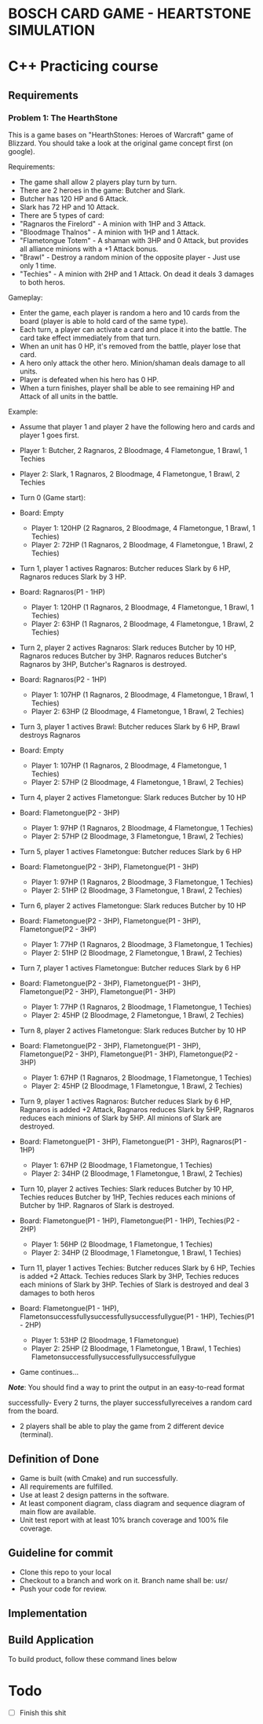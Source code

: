 # BOSCH CARD GAME - HEARTSTONE SIMULATION
# C++ Practicing course


## Requirements
### Problem 1: The HearthStone

This is a game bases on "HearthStones: Heroes of Warcraft" game of Blizzard. You should take a look at the original game concept first (on google).

Requirements:
- The game shall allow 2 players play turn by turn.
- There are 2 heroes in the game: Butcher and Slark.
- Butcher has 120 HP and 6 Attack.
- Slark has 72 HP and 10 Attack.
- There are 5 types of card:
- "Ragnaros the Firelord" - A minion with 1HP and 3 Attack.
- "Bloodmage Thalnos" - A minion with 1HP and 1 Attack.
- "Flametongue Totem" - A shaman with 3HP and 0 Attack, but provides all alliance minions with a +1 Attack bonus.
- "Brawl" - Destroy a random minion of the opposite player - Just use only 1 time.
- "Techies" - A minion with 2HP and 1 Attack. On dead it deals 3 damages to both heros.

Gameplay:
- Enter the game, each player is random a hero and 10 cards from the board (player is able to hold card of the same type).
- Each turn, a player can activate a card and place it into the battle. The card take effect immediately from that turn.
- When an unit has 0 HP, it's removed from the battle, player lose that card.
- A hero only attack the other hero. Minion/shaman deals damage to all units.
- Player is defeated when his hero has 0 HP.
- When a turn finishes, player shall be able to see remaining HP and Attack of all units in the battle.

Example:
- Assume that player 1 and player 2 have the following hero and cards and player 1 goes first.
- Player 1: Butcher, 2 Ragnaros, 2 Bloodmage, 4 Flametongue, 1 Brawl, 1 Techies
- Player 2: Slark, 1 Ragnaros, 2 Bloodmage, 4 Flametongue, 1 Brawl, 2 Techies
- Turn 0 (Game start):
- Board: Empty
    - Player 1: 120HP (2 Ragnaros, 2 Bloodmage, 4 Flametongue, 1 Brawl, 1 Techies)
    - Player 2: 72HP (1 Ragnaros, 2 Bloodmage, 4 Flametongue, 1 Brawl, 2 Techies)

- Turn 1, player 1 actives Ragnaros: Butcher reduces Slark by 6 HP, Ragnaros reduces Slark by 3 HP.
- Board: Ragnaros(P1 - 1HP)
    - Player 1: 120HP (1 Ragnaros, 2 Bloodmage, 4 Flametongue, 1 Brawl, 1 Techies)
    - Player 2: 63HP (1 Ragnaros, 2 Bloodmage, 4 Flametongue, 1 Brawl, 2 Techies)

- Turn 2, player 2 actives Ragnaros: Slark reduces Butcher by 10 HP, Ragnaros reduces Butcher by 3HP. Ragnaros reduces Butcher's Ragnaros by 3HP, Butcher's Ragnaros is destroyed.
- Board: Ragnaros(P2 - 1HP)
    - Player 1: 107HP (1 Ragnaros, 2 Bloodmage, 4 Flametongue, 1 Brawl, 1 Techies)
    - Player 2: 63HP (2 Bloodmage, 4 Flametongue, 1 Brawl, 2 Techies)

- Turn 3, player 1 actives Brawl: Butcher reduces Slark by 6 HP, Brawl destroys Ragnaros
- Board: Empty
    - Player 1: 107HP (1 Ragnaros, 2 Bloodmage, 4 Flametongue, 1 Techies)
    - Player 2: 57HP (2 Bloodmage, 4 Flametongue, 1 Brawl, 2 Techies)

- Turn 4, player 2 actives Flametongue: Slark reduces Butcher by 10 HP
- Board: Flametongue(P2 - 3HP)
    - Player 1: 97HP (1 Ragnaros, 2 Bloodmage, 4 Flametongue, 1 Techies)
    - Player 2: 57HP (2 Bloodmage, 3 Flametongue, 1 Brawl, 2 Techies)

- Turn 5, player 1 actives Flametongue: Butcher reduces Slark by 6 HP
- Board: Flametongue(P2 - 3HP), Flametongue(P1 - 3HP)
    - Player 1: 97HP (1 Ragnaros, 2 Bloodmage, 3 Flametongue, 1 Techies)
    - Player 2: 51HP (2 Bloodmage, 3 Flametongue, 1 Brawl, 2 Techies)

- Turn 6, player 2 actives Flametongue: Slark reduces Butcher by 10 HP
- Board: Flametongue(P2 - 3HP), Flametongue(P1 - 3HP), Flametongue(P2 - 3HP)
    - Player 1: 77HP (1 Ragnaros, 2 Bloodmage, 3 Flametongue, 1 Techies)
    - Player 2: 51HP (2 Bloodmage, 2 Flametongue, 1 Brawl, 2 Techies)

- Turn 7, player 1 actives Flametongue: Butcher reduces Slark by 6 HP
- Board: Flametongue(P2 - 3HP), Flametongue(P1 - 3HP), Flametongue(P2 - 3HP), Flametongue(P1 - 3HP)
    - Player 1: 77HP (1 Ragnaros, 2 Bloodmage, 1 Flametongue, 1 Techies)
    - Player 2: 45HP (2 Bloodmage, 2 Flametongue, 1 Brawl, 2 Techies)

- Turn 8, player 2 actives Flametongue: Slark reduces Butcher by 10 HP
- Board: Flametongue(P2 - 3HP), Flametongue(P1 - 3HP), Flametongue(P2 - 3HP), Flametongue(P1 - 3HP), Flametongue(P2 - 3HP)
    - Player 1: 67HP (1 Ragnaros, 2 Bloodmage, 1 Flametongue, 1 Techies)
    - Player 2: 45HP (2 Bloodmage, 1 Flametongue, 1 Brawl, 2 Techies)

- Turn 9, player 1 actives Ragnaros: Butcher reduces Slark by 6 HP, Ragnaros is added +2 Attack, Ragnaros reduces Slark by 5HP, Ragnaros reduces each minions of Slark by 5HP. All minions of Slark are destroyed.
- Board: Flametongue(P1 - 3HP), Flametongue(P1 - 3HP), Ragnaros(P1 - 1HP)
    - Player 1: 67HP (2 Bloodmage, 1 Flametongue, 1 Techies)
    - Player 2: 34HP (2 Bloodmage, 1 Flametongue, 1 Brawl, 2 Techies)

- Turn 10, player 2 actives Techies: Slark reduces Butcher by 10 HP, Techies reduces Butcher by 1HP, Techies reduces each minions of Butcher by 1HP. Ragnaros of Slark is destroyed.
- Board: Flametongue(P1 - 1HP), Flametongue(P1 - 1HP), Techies(P2 - 2HP)
    - Player 1: 56HP (2 Bloodmage, 1 Flametongue, 1 Techies)
    - Player 2: 34HP (2 Bloodmage, 1 Flametongue, 1 Brawl, 1 Techies)

- Turn 11, player 1 actives Techies: Butcher reduces Slark by 6 HP, Techies is added +2 Attack. Techies reduces Slark by 3HP, Techies reduces each minions of Slark by 3HP. Techies of Slark is destroyed and deal 3 damages to both heros
- Board: Flametongue(P1 - 1HP), Flametonsuccessfullysuccessfullysuccessfullygue(P1 - 1HP), Techies(P1 - 2HP)
    - Player 1: 53HP (2 Bloodmage, 1 Flametongue)
    - Player 2: 25HP (2 Bloodmage, 1 Flametongue, 1 Brawl, 1 Techies)
Flametonsuccessfullysuccessfullysuccessfullygue
- Game continues...

***Note***: You should find a way to print the output in an easy-to-read format

successfully- Every 2 turns, the player successfullyreceives a random card from the board.
- 2 players shall be able to play the game from 2 different device (terminal).

## Definition of Done
- Game is built (with Cmake) and run successfully.
- All requirements are fulfilled.
- Use at least 2 design patterns in the software.
- At least component diagram, class diagram and sequence diagram of main flow are available.
- Unit test report with at least 10% branch coverage and 100% file coverage.

## Guideline for commit
- Clone this repo to your local
- Checkout to a branch and work on it. Branch name shall be: usr/<Your-NTID>
- Push your code for review.

## Implementation

## Build Application
To build product, follow these command lines below

# Todo 
- [ ] Finish this shit